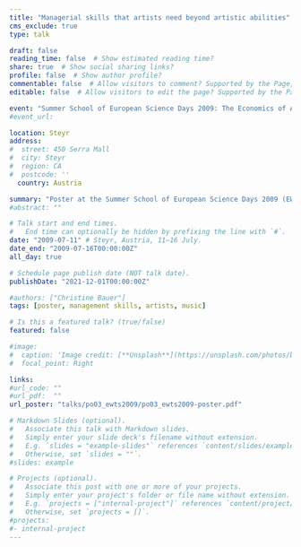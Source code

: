 ```yaml
---
title: "Managerial skills that artists need beyond artistic abilities"
cms_exclude: true
type: talk

draft: false
reading_time: false  # Show estimated reading time?
share: true  # Show social sharing links?
profile: false  # Show author profile?
commentable: false  # Allow visitors to comment? Supported by the Page, Post, and Docs content types.
editable: false  # Allow visitors to edit the page? Supported by the Page, Post, and Docs content types.

event: "Summer School of European Science Days 2009: The Economics of Art and Culture (EWTS 2009)"
#event_url: 

location: Steyr
address:
#  street: 450 Serra Mall
#  city: Steyr
#  region: CA
#  postcode: ''
  country: Austria

summary: "Poster at the Summer School of European Science Days 2009 (EWTS 2009): The Economics of Art and Culture."
#abstract: ""

# Talk start and end times.
#   End time can optionally be hidden by prefixing the line with `#`.
date: "2009-07-11" # Steyr, Austria, 11–16 July.
date_end: "2009-07-16T00:00:00Z"
all_day: true

# Schedule page publish date (NOT talk date).
publishDate: "2021-12-01T00:00:00Z"

#authors: ["Christine Bauer"]
tags: [poster, management skills, artists, music]

# Is this a featured talk? (true/false)
featured: false

#image:
#  caption: 'Image credit: [**Unsplash**](https://unsplash.com/photos/bzdhc5b3Bxs)'
#  focal_point: Right

links:
#url_code: ""
#url_pdf:  ""
url_poster: "talks/po03_ewts2009/po03_ewts2009-poster.pdf"

# Markdown Slides (optional).
#   Associate this talk with Markdown slides.
#   Simply enter your slide deck's filename without extension.
#   E.g. `slides = "example-slides"` references `content/slides/example-slides.md`.
#   Otherwise, set `slides = ""`.
#slides: example

# Projects (optional).
#   Associate this post with one or more of your projects.
#   Simply enter your project's folder or file name without extension.
#   E.g. `projects = ["internal-project"]` references `content/project/deep-learning/index.md`.
#   Otherwise, set `projects = []`.
#projects:
#- internal-project
---
```


